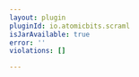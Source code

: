 ```yaml
---
layout: plugin
pluginId: io.atomicbits.scraml
isJarAvailable: true
error: ''
violations: []

---
```

